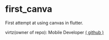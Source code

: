 # first_canva

<!-- <img src="https://github.com/virtz/first_canvas/blob/main/screenshots/triangle.png",width:"150px" height="400" hspace="5" vspace="20"/>
<img src="https://github.com/virtz/first_canvas/blob/main/screenshots/arc.png",width:"150px" height="400" hspace="5" vspace="20"/>
<img src="https://github.com/virtz/first_canvas/blob/main/screenshots/circle.png",width:"150px" height="400" hspace="5" vspace="20"/>
<img src="https://github.com/virtz/first_canvas/blob/main/screenshots/rectangle.png",width:"150px" height="400" hspace="5" vspace="20"/>
<img src="https://github.com/virtz/first_canvas/blob/main/screenshots/line.png",width:"150px" height="400" hspace="5" vspace="20"/> -->
First attempt at using canvas in flutter.

virtz(owner of repo): Mobile Developer [( github )](https://github.com/virtz)

